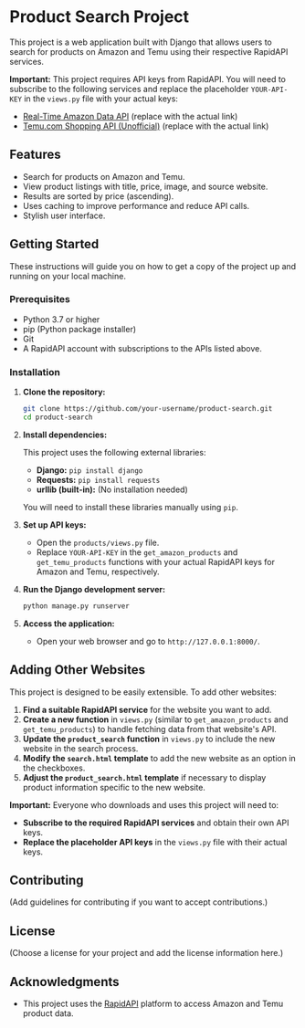 # Product Search Project

This project is a web application built with Django that allows users to search for products on Amazon and Temu using their respective RapidAPI services.

**Important:** This project requires API keys from RapidAPI. You will need to subscribe to the following services and replace the placeholder `YOUR-API-KEY` in the `views.py` file with your actual keys:

*   [Real-Time Amazon Data API](YOUR_AMAZON_API_LINK) (replace with the actual link)
*   [Temu.com Shopping API (Unofficial)](YOUR_TEMU_API_LINK) (replace with the actual link)

## Features

*   Search for products on Amazon and Temu.
*   View product listings with title, price, image, and source website.
*   Results are sorted by price (ascending).
*   Uses caching to improve performance and reduce API calls.
*   Stylish user interface.

## Getting Started

These instructions will guide you on how to get a copy of the project up and running on your local machine.

### Prerequisites

*   Python 3.7 or higher
*   pip (Python package installer)
*   Git
*   A RapidAPI account with subscriptions to the APIs listed above.

### Installation

1. **Clone the repository:**

    ```bash
    git clone https://github.com/your-username/product-search.git
    cd product-search
    ```

2. **Install dependencies:**

    This project uses the following external libraries:

    *   **Django:** `pip install django`
    *   **Requests:** `pip install requests`
    *   **urllib (built-in):** (No installation needed)

    You will need to install these libraries manually using `pip`.

3. **Set up API keys:**

    *   Open the `products/views.py` file.
    *   Replace `YOUR-API-KEY` in the `get_amazon_products` and `get_temu_products` functions with your actual RapidAPI keys for Amazon and Temu, respectively.

4. **Run the Django development server:**

    ```bash
    python manage.py runserver
    ```

5. **Access the application:**

    *   Open your web browser and go to `http://127.0.0.1:8000/`.

## Adding Other Websites

This project is designed to be easily extensible. To add other websites:

1. **Find a suitable RapidAPI service** for the website you want to add.
2. **Create a new function** in `views.py` (similar to `get_amazon_products` and `get_temu_products`) to handle fetching data from that website's API.
3. **Update the `product_search` function** in `views.py` to include the new website in the search process.
4. **Modify the `search.html` template** to add the new website as an option in the checkboxes.
5. **Adjust the `product_search.html` template** if necessary to display product information specific to the new website.

**Important:** Everyone who downloads and uses this project will need to:

*   **Subscribe to the required RapidAPI services** and obtain their own API keys.
*   **Replace the placeholder API keys** in the `views.py` file with their actual keys.

## Contributing

(Add guidelines for contributing if you want to accept contributions.)

## License

(Choose a license for your project and add the license information here.)

## Acknowledgments

*   This project uses the [RapidAPI](https://rapidapi.com/) platform to access Amazon and Temu product data.